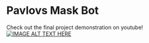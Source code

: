 # Pavlovs Mask Bot

Check out the final project demonstration on youtube!
[![IMAGE ALT TEXT HERE](https://img.youtube.com/vi/Hcwi-l_sw_U/0.jpg)](https://www.youtube.com/watch?v=Hcwi-l_sw_U)
